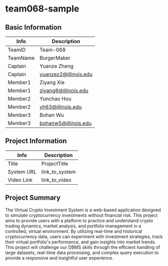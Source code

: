 # team068-sample

## Basic Information

| Info     | Description           |
| -------- | --------------------- |
| TeamID   | Team-068              |
| TeamName | BurgerMaker           |
| Captain  | Yuanze Zheng          |
| Captain  | yuanzez2@illinois.edu |
| Member1  | Ziyang Xie            |
| Member1  | ziyang8@illinois.edu  |
| Member2  | Yunchao Hou           |
| Member2  | yh63@illinois.edu     |
| Member3  | Bohan Wu              |
| Member3  | bohanw5@illinois.edu  |

## Project Information

|   Info      |        Description     |
| ----------- | ---------------------- |
|  Title      |       ProjectTitle     |
| System URL  |      link_to_system    |
| Video Link  |      link_to_video     |

## Project Summary
The Virtual Crypto Investment System is a web-based application designed to simulate cryptocurrency investments without financial risk. This project aims to provide users with a platform to practice and understand crypto trading dynamics, market analysis, and portfolio management in a controlled, virtual environment. By utilizing real-time and historical cryptocurrency data, users can experiment with investment strategies, track their virtual portfolio's performance, and gain insights into market trends. This project will challenge our DBMS skills through the efficient handling of large datasets, real-time data processing, and complex query execution to provide a responsive and insightful user experience.
